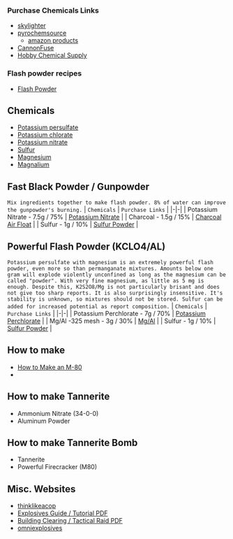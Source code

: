### Purchase Chemicals Links
- [skylighter](https://www.skylighter.com/collections/chemicals)
- [pyrochemsource](https://www.pyrochemsource.com/Chemicals-A-Z_c_11.html)
  - [amazon products](https://www.amazon.com/s?k=Pyro+Chem+Source)
- [CannonFuse](https://cannonfuse.com/home.html)
- [Hobby Chemical Supply](https://hobbychemicalsupply.com/shop/ols/products)

### Flash powder recipes
- [Flash Powder](https://www.sciencemadness.org/smwiki/index.php/Flash_powder)

## Chemicals
- [Potassium persulfate](https://www.sciencemadness.org/smwiki/index.php/Potassium_persulfate)
- [Potassium chlorate](https://www.sciencemadness.org/smwiki/index.php/Potassium_chlorate)
- [Potassium nitrate](https://www.sciencemadness.org/smwiki/index.php/Potassium_nitrate)
- [Sulfur](https://www.sciencemadness.org/smwiki/index.php/Sulfur)
- [Magnesium](https://www.sciencemadness.org/smwiki/index.php/Magnesium)
- [Magnalium](https://www.sciencemadness.org/smwiki/index.php/Magnalium)

## Fast Black Powder / Gunpowder
`Mix ingredients together to make flash powder. 8% of water can improve the gunpowder's burning.`
| `Chemicals` | `Purchase Links` |
|-|-|
| Potassium Nitrate - 7.5g / 75% | [Potassium Nitrate](https://www.pyrochemsource.com/Potassium-Nitrate_p_57.html) |
| Charcoal - 1.5g / 15% | [Charcoal Air Float](https://www.pyrochemsource.com/Charcoal-Air-Float_p_17.html) |
| Sulfur - 1g / 10% | [Sulfur Powder](https://www.pyrochemsource.com/Sulfur-Powder_p_16.html) |

## Powerful Flash Powder (KCLO4/AL)
`Potassium persulfate with magnesium is an extremely powerful flash powder, even more so than permanganate mixtures. Amounts below one gram will explode violently unconfined as long as the magnesium can be called "powder". With very fine magnesium, as little as 5 mg is enough. Despite this, K2S2O8/Mg is not particularly brisant and does not give too sharp reports. It is also surprisingly insensitive. It's stability is unknown, so mixtures should not be stored. Sulfur can be added for increased potential as report composition.`
| `Chemicals` | `Purchase Links` |
|-|-|
| Potassium Perchlorate - 7g / 70% | [Potassium Perchlorate](https://www.pyrochemsource.com/Potassium-Perchlorate-wanticake_p_117.html) |
| Mg/Al -325 mesh - 3g / 30% | [Mg/Al](https://www.pyrochemsource.com/MgAl-325-mesh_p_75.html) |
| Sulfur - 1g / 10% | [Sulfur Powder](https://www.pyrochemsource.com/Sulfur-Powder_p_16.html) |

## How to make
- [How to Make an M-80](https://chemicalrecipes.blogspot.com/2010/05/how-to-make-m-80.html?m=1)
- 

## How to make Tannerite
* Ammonium Nitrate (34-0-0)
* Aluminum Powder

## How to make Tannerite Bomb
* Tannerite
* Powerful Firecracker (M80)

## Misc. Websites
- [thinklikeacop](https://www.thinklikeacop.org/)
- [Explosives Guide / Tutorial PDF](http://thinklikeahorse.org/images3/explosives.pdf)
- [Building Clearing / Tactical Raid PDF](http://thinklikeahorse.org/images3/building%20clearing%20raid.pdf)
- [omniexplosives](http://www.omniexplosives.com/Swat.html)
